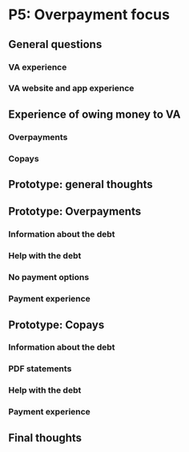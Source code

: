 # P5: Overpayment focus

## General questions

### VA experience

### VA website and app experience



## Experience of owing money to VA

### Overpayments

### Copays



## Prototype: general thoughts



## Prototype: Overpayments

### Information about the debt

### Help with the debt

### No payment options

### Payment experience



## Prototype: Copays

### Information about the debt

### PDF statements

### Help with the debt

### Payment experience



## Final thoughts

